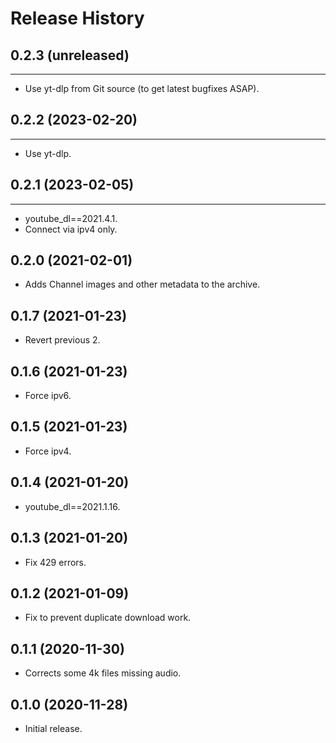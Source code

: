 Release History
===============

## 0.2.3 (unreleased)
---------------------

- Use yt-dlp from Git source (to get latest bugfixes ASAP).

## 0.2.2 (2023-02-20)
---------------------

- Use yt-dlp.


## 0.2.1 (2023-02-05)
------------------

- youtube_dl==2021.4.1.
- Connect via ipv4 only.


0.2.0 (2021-02-01)
------------------

- Adds Channel images and other metadata to the archive.


0.1.7 (2021-01-23)
------------------

- Revert previous 2.


0.1.6 (2021-01-23)
------------------

- Force ipv6.


0.1.5 (2021-01-23)
------------------

- Force ipv4.


0.1.4 (2021-01-20)
------------------

- youtube_dl==2021.1.16.


0.1.3 (2021-01-20)
------------------

- Fix 429 errors.


0.1.2 (2021-01-09)
------------------

- Fix to prevent duplicate download work.


0.1.1 (2020-11-30)
------------------

- Corrects some 4k files missing audio.


0.1.0 (2020-11-28)
------------------

- Initial release.
